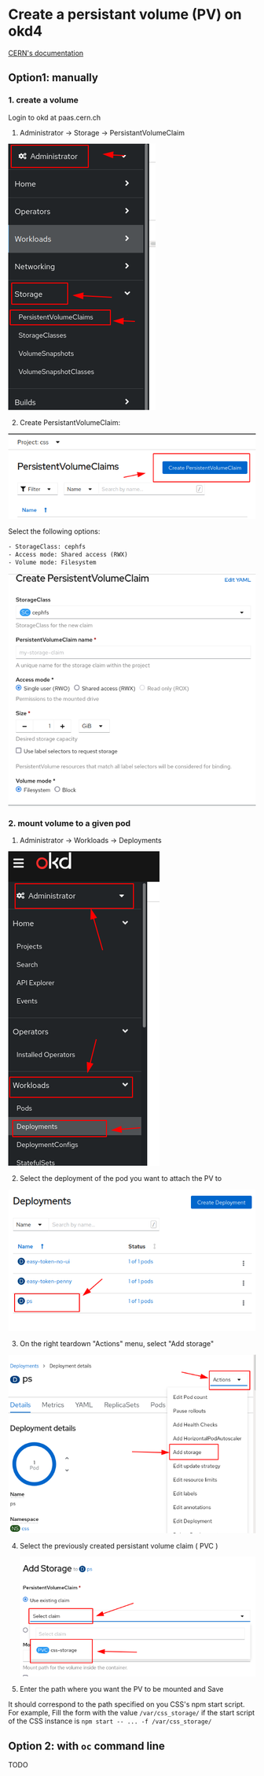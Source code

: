 # Create a persistant volume (PV) on okd4

[CERN's documentation](https://paas.docs.cern.ch/3._Storage/persistent-storage/)

## Option1:  manually

### 1. create a volume

Login to okd at paas.cern.ch

 1. Administrator -> Storage -> PersistantVolumeClaim

![](./imgs/pvc.png)

 2. Create PersistantVolumeClaim:

![](./imgs/create_pvc.png)

 Select the following options:

    - StorageClass: cephfs
    - Access mode: Shared access (RWX)
    - Volume mode: Filesystem


![](./imgs/create_pvc2.png)

### 2. mount volume to a given pod

 1. Administrator -> Workloads -> Deployments

  ![](./imgs/deployments.png)

 2. Select the deployment of the pod you want to attach the PV to

  ![](./imgs/select_dep.png)

 3. On the right teardown "Actions" menu, select "Add storage"

   ![](./imgs/add_storage.png)

 4. Select the previously created persistant volume claim ( PVC )

    ![](./imgs/use_existing_claim.png)

 5. Enter the path where you want the PV to be mounted and Save

   It should correspond to the path specified on you CSS's npm start script.
   For example,
   Fill the form with the value `/var/css_storage/`   if the start script of the CSS instance is
   `npm start -- ... -f /var/css_storage/`

## Option 2: with `oc` command line

 TODO
